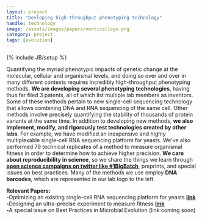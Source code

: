 ```yaml
---
layout: project
title: "Devloping high-throughput phenotyping technology"
handle: technology
image: /assets/images/papers/verticallogo.png
category: project
tags: [evolution]
---
```

{% include JB/setup %}

Quantifying the myriad phenotypic impacts of genetic change at the molecular, cellular and organismal levels, and doing so over and over in many different contexts requires incredibly high-throughput phenotyping methods. <b>We are developing several phenotyping technologies</b>, having thus far filed 3 patents, all of which list multiple lab members as inventors. Some of these methods pertain to new single-cell sequencing technology that allows combining DNA and RNA sequencing of the same cell. Other methods involve precisely quantifying the stability of thousands of protein variants at the same time. In addition to developing new methods, <b>we also implement, modify, and rigorously test technologies created by other labs</b>. For example, we have modified an inexpensive and highly multiplexable single-cell RNA sequencing platform for yeasts. We've also performed 79 technical replicates of a method to measure organismal fitness in order to determine how to achieve higher precision. <b>We care about reproducibility in science</b>, so we share the things we learn through <b>[open science campaigns on twitter like #1BigBatch](https://twitter.com/hashtag/1BigBatch?src=hashtag_click)</b>, preprints, and special issues on best practices. Many of the methods we use employ <b>DNA barcodes</b>, which are represented in our lab logo to the left.

<b>Relevant Papers:</b><br>
<b>-</b>Optimizing an existing single-cell RNA sequencing platform for yeasts <b>[link](https://kgslab.org/papers/paper/Split-Seq)</b><br>
<b>-</b>Designing an ultra-precise experiment to measure fitness <b>[link](https://kgslab.org/papers/paper/1bigbatch)</b><br>
<b>-</b>A special issue on Best Practices in Microbial Evolution (link coming soon)

